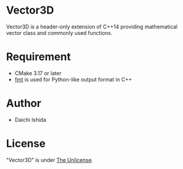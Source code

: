 # Vector3D
Vector3D is a header-only extension of C++14 providing mathematical vector class and commonly used functions.

# Requirement
* CMake 3.17 or later
* [fmt](https://github.com/fmtlib/fmt) is used for Python-like output format in C++

# Author
* Daichi Ishida

# License
"Vector3D" is under [The Unlicense](https://unlicense.org).

